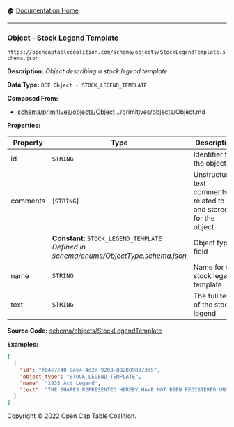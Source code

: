 :house: [Documentation Home](../../../README.md)

---

### Object - Stock Legend Template

`https://opencaptablecoalition.com/schema/objects/StockLegendTemplate.schema.json`

**Description:** _Object describing a stock legend template_

**Data Type:** `OCF Object - STOCK_LEGEND_TEMPLATE`

**Composed From:**

- [schema/primitives/objects/Object](../primitives/objects/Object.md) ../primitives/objects/Object.md

**Properties:**

| Property | Type                                                                                                                 | Description                                                     | Required   |
| -------- | -------------------------------------------------------------------------------------------------------------------- | --------------------------------------------------------------- | ---------- |
| id       | `STRING`                                                                                                             | Identifier for the object                                       | `REQUIRED` |
| comments | [`STRING`]                                                                                                           | Unstructured text comments related to and stored for the object | -          |
|          | **Constant:** `STOCK_LEGEND_TEMPLATE`</br>_Defined in [schema/enums/ObjectType.schema.json](../enums/ObjectType.md)_ | Object type field                                               | -          |
| name     | `STRING`                                                                                                             | Name for the stock legend template                              | `REQUIRED` |
| text     | `STRING`                                                                                                             | The full text of the stock legend                               | `REQUIRED` |

**Source Code:** [schema/objects/StockLegendTemplate](../../../../schema/objects/StockLegendTemplate.schema.json)

**Examples:**

```json
[
  {
    "id": "f04e7c40-0a64-4d2e-9208-8828098d73d5",
    "object_type": "STOCK_LEGEND_TEMPLATE",
    "name": "1933 Act Legend",
    "text": "THE SHARES REPRESENTED HEREBY HAVE NOT BEEN REGISTERED UNDER THE SECURITIES ACT OF 1933, AND HAVE BEEN ACQUIRED FOR INVESTMENT AND NOT WITH A VIEW TO, OR IN CONNECTION WITH, THE SALE OR DISTRIBUTION THEREOF. NO SUCH TRANSFER MAY BE EFFECTED WITHOUT AN EFFECTIVE REGISTRATION STATEMENT RELATED THERETO OR AN OPINION OF COUNSEL IN A FORM SATISFACTORY TO THE COMPANY THAT SUCH REGISTRATION IS NOT REQUIRED UNDER THE SECURITIES ACT OF 1933."
  }
]
```

Copyright © 2022 Open Cap Table Coalition.
